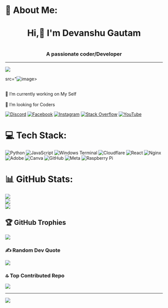 # 💫 About Me:
# <h1 align="center">Hi,👋 I'm Devanshu Gautam </h1>

# <h3 align="center">A passionate coder/Developer </h3>
---
[![](https://visitcount.itsvg.in/api?id=Devanshu138&icon=1&color=3)](https://visitcount.itsvg.in)


src="![image](https://github.com/user-attachments/assets/c60ffd65-a4a5-4451-a3a6-54f0d86d00f4)>

<br>🔭 I’m currently working on My Self </br>
<br>🤝 I’m looking for Coders </br>

[![Discord](https://img.shields.io/badge/Discord-%237289DA.svg?logo=discord&logoColor=white)](https://discord.gg/https://discord.gg/s4AHeAAhHR) [![Facebook](https://img.shields.io/badge/Facebook-%231877F2.svg?logo=Facebook&logoColor=white)](https://facebook.com/https://www.facebook.com/profile.php?id=100093610670545) [![Instagram](https://img.shields.io/badge/Instagram-%23E4405F.svg?logo=Instagram&logoColor=white)](https://instagram.com/https://www.instagram.com/arreygautam?igsh=MXEzcnoyamhnbjRyOQ==](https://www.instagram.com/arreygautam/profilecard/?igsh=MXU5ZGl4dW9nNXFqdQ==)) [![Stack Overflow](https://img.shields.io/badge/-Stackoverflow-FE7A16?logo=stack-overflow&logoColor=white)](https://stackoverflow.com/users/https://stackoverflow.com/users/28091871/devanshu-gautam) [![YouTube](https://img.shields.io/badge/YouTube-%23FF0000.svg?logo=YouTube&logoColor=white)](https://youtube.com/@https://youtube.com/@_devanshugautam?feature=shared) 

# 💻 Tech Stack:
![Python](https://img.shields.io/badge/python-3670A0?style=for-the-badge&logo=python&logoColor=ffdd54) ![JavaScript](https://img.shields.io/badge/javascript-%23323330.svg?style=for-the-badge&logo=javascript&logoColor=%23F7DF1E) ![Windows Terminal](https://img.shields.io/badge/Windows%20Terminal-%234D4D4D.svg?style=for-the-badge&logo=windows-terminal&logoColor=white) ![Cloudflare](https://img.shields.io/badge/Cloudflare-F38020?style=for-the-badge&logo=Cloudflare&logoColor=white) ![React](https://img.shields.io/badge/react-%2320232a.svg?style=for-the-badge&logo=react&logoColor=%2361DAFB) ![Nginx](https://img.shields.io/badge/nginx-%23009639.svg?style=for-the-badge&logo=nginx&logoColor=white) ![Adobe](https://img.shields.io/badge/adobe-%23FF0000.svg?style=for-the-badge&logo=adobe&logoColor=white) ![Canva](https://img.shields.io/badge/Canva-%2300C4CC.svg?style=for-the-badge&logo=Canva&logoColor=white) ![GitHub](https://img.shields.io/badge/github-%23121011.svg?style=for-the-badge&logo=github&logoColor=white) ![Meta](https://img.shields.io/badge/Meta-%230467DF.svg?style=for-the-badge&logo=Meta&logoColor=white) ![Raspberry Pi](https://img.shields.io/badge/-Raspberry_Pi-C51A4A?style=for-the-badge&logo=Raspberry-Pi)
# 📊 GitHub Stats:
![](https://github-readme-stats.vercel.app/api?username=Devanshu138&theme=default_repocard&hide_border=false&include_all_commits=false&count_private=false)<br/>
![](https://github-readme-streak-stats.herokuapp.com/?user=Devanshu138&theme=default_repocard&hide_border=false)<br/>
![](https://github-readme-stats.vercel.app/api/top-langs/?username=Devanshu138&theme=default_repocard&hide_border=false&include_all_commits=false&count_private=false&layout=compact)

## 🏆 GitHub Trophies
![](https://github-profile-trophy.vercel.app/?username=Devanshu138&theme=ambient_gradient&no-frame=false&no-bg=true&margin-w=4)

### ✍️ Random Dev Quote
![](https://quotes-github-readme.vercel.app/api?type=horizontal&theme=radical)

### 🔝 Top Contributed Repo
![](https://github-contributor-stats.vercel.app/api?username=Devanshu138&limit=5&theme=tokyonight&combine_all_yearly_contributions=true)

---
[![](https://visitcount.itsvg.in/api?id=Devanshu138&icon=1&color=3)](https://visitcount.itsvg.in)

<!-- Proudly created with GPRM ( https://gprm.itsvg.in ) -->
